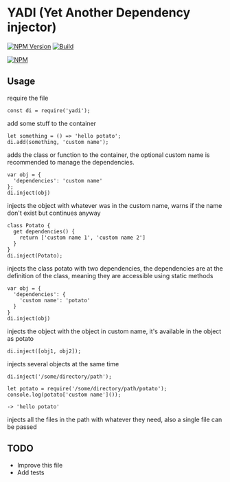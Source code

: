 # YADI (Yet Another Dependency injector)
[![NPM Version][npm-image]][npm-url]
[![Build][travis-image]][travis-url]

[![NPM](https://nodei.co/npm/yadi.png?downloads=true)](https://nodei.co/npm/yadi/)

## Usage
require the file
```
const di = require('yadi');
```
add some stuff to the container
```
let something = () => 'hello potato';
di.add(something, 'custom name');
```
adds the class or function to the container, the optional custom name is recommended to manage the dependencies.

```
var obj = {
  'dependencies': 'custom name'
};
di.inject(obj)
```
injects the object with whatever was in the custom name, warns if the name don't exist but continues anyway
```
class Potato {
  get dependencies() {
    return ['custom name 1', 'custom name 2']
  }
}
di.inject(Potato);
```
injects the class potato with two dependencies, the dependencies are at the definition of the class, meaning they are accessible using static methods
```
var obj = {
  'dependencies': {
    'custom name': 'potato'
  }
}
di.inject(obj)
```
injects the object with the object in custom name, it's available in the object as potato
```
di.inject([obj1, obj2]);
```
injects several objects at the same time
```
di.inject('/some/directory/path');

let potato = require('/some/directory/path/potato');
console.log(potato['custom name']());
```
```
-> 'hello potato'
```
injects all the files in the path with whatever they need, also a single file can be passed
## TODO
* Improve this file
* Add tests

[npm-image]: https://img.shields.io/npm/v/yadi.svg
[npm-url]: https://npmjs.org/package/yadi
[travis-image]: https://img.shields.io/travis/gabriel-rivero/yadi/develop.svg
[travis-url]: https://travis-ci.org/gabriel-rivero/yadi
[downloads-image]: https://img.shields.io/npm/dm/mysql2.svg
[downloads-url]: https://npmjs.org/package/mysql2
